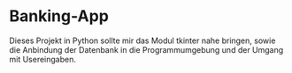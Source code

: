 # Banking-App

Dieses Projekt in Python sollte mir das Modul tkinter nahe bringen, sowie die Anbindung der Datenbank in die Programmumgebung und der Umgang mit Usereingaben.
